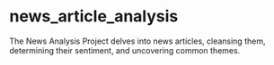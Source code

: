 # news_article_analysis
The News Analysis Project delves into news articles, cleansing them, determining their sentiment, and uncovering common themes.
